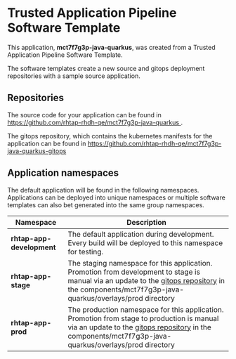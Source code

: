 # Trusted Application Pipeline Software Template

This application, **mct7f7g3p-java-quarkus**, was created from a Trusted Application Pipeline Software Template.

The software templates create a new source and gitops deployment repositories with a sample source application. 

## Repositories

The source code for your application can be found in [https://github.com/rhtap-rhdh-qe/mct7f7g3p-java-quarkus ](https://github.com/rhtap-rhdh-qe/mct7f7g3p-java-quarkus ).
 
The gitops repository, which contains the kubernetes manifests for the application can be found in 
[https://github.com/rhtap-rhdh-qe/mct7f7g3p-java-quarkus-gitops ](https://github.com/rhtap-rhdh-qe/mct7f7g3p-java-quarkus-gitops ) 

## Application namespaces 

The default application will be found in the following namespaces. Applications can be deployed into unique namespaces or multiple software templates can also bet generated into the same group namespaces.  

|  Namespace   |  Description   |  
| -------- | -------- |   
| **rhtap-app-development** | The default application during development. Every build will be deployed to this namespace for testing. | 
| **rhtap-app-stage** | The staging namespace for this application. Promotion from development to stage is manual via an update to the [gitops repository](https://github.com/rhtap-rhdh-qe/mct7f7g3p-java-quarkus-gitops ) in the components/mct7f7g3p-java-quarkus/overlays/prod directory |  
| **rhtap-app-prod** | The production namespace for this application. Promotion from stage to production is manual via an update to the [gitops repository](https://github.com/rhtap-rhdh-qe/mct7f7g3p-java-quarkus-gitops ) in the components/mct7f7g3p-java-quarkus/overlays/prod directory | 
